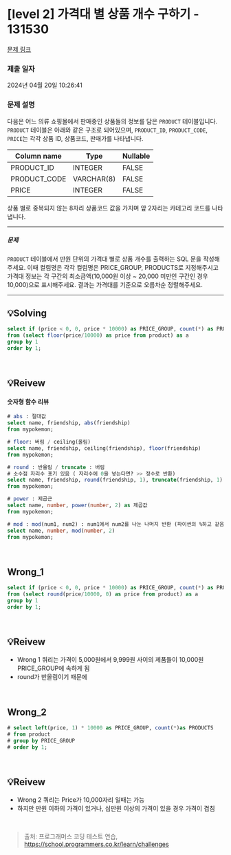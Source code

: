 # [level 2] 가격대 별 상품 개수 구하기 - 131530 

[문제 링크](https://school.programmers.co.kr/learn/courses/30/lessons/131530) 

### 제출 일자

2024년 04월 20일 10:26:41

### 문제 설명

<p>다음은 어느 의류 쇼핑몰에서 판매중인 상품들의 정보를 담은 <code>PRODUCT</code> 테이블입니다. <code>PRODUCT</code> 테이블은 아래와 같은 구조로 되어있으며, <code>PRODUCT_ID</code>, <code>PRODUCT_CODE</code>, <code>PRICE</code>는 각각 상품 ID, 상품코드, 판매가를 나타냅니다.</p>
<table class="table">
        <thead><tr>
<th>Column name</th>
<th>Type</th>
<th>Nullable</th>
</tr>
</thead>
        <tbody><tr>
<td>PRODUCT_ID</td>
<td>INTEGER</td>
<td>FALSE</td>
</tr>
<tr>
<td>PRODUCT_CODE</td>
<td>VARCHAR(8)</td>
<td>FALSE</td>
</tr>
<tr>
<td>PRICE</td>
<td>INTEGER</td>
<td>FALSE</td>
</tr>
</tbody>
      </table>
<p>상품 별로 중복되지 않는 8자리 상품코드 값을 가지며 앞 2자리는 카테고리 코드를 나타냅니다.</p>

<hr>

<h5>문제</h5>

<p><code>PRODUCT</code> 테이블에서 만원 단위의 가격대 별로 상품 개수를 출력하는 SQL 문을 작성해주세요. 이때 컬럼명은 각각 컬럼명은 PRICE_GROUP, PRODUCTS로 지정해주시고 가격대 정보는 각 구간의 최소금액(10,000원 이상 ~ 20,000 미만인 구간인 경우 10,000)으로 표시해주세요. 결과는 가격대를 기준으로 오름차순 정렬해주세요.</p>

<hr>

## 💡Solving
```sql
select if (price < 0, 0, price * 10000) as PRICE_GROUP, count(*) as PRODUCTS
from (select floor(price/10000) as price from product) as a
group by 1
order by 1;
```
<br />

## 💡Reivew
#### 숫자형 함수 리뷰
```sql
# abs : 절대값
select name, friendship, abs(friendship) 
from mypokemon;

# floor: 버림 / ceiling(올림)
select name, friendship, ceiling(friendship), floor(friendship) 
from mypokemon;

# round : 반올림 / truncate : 버림 
# 소수점 자리수 표기 있음 ( 자리수에 0을 넣는다면? >> 정수로 반환)
select name, friendship, round(friendship, 1), truncate(friendship, 1) 
from mypokemon;

# power : 제곱근
select name, number, power(number, 2) as 제곱값
from mypokemon;

# mod : mod(num1, num2) : num1에서 num2를 나눈 나머지 반환 (파이썬의 %하고 같음)
select name, number, mod(number, 2) 
from mypokemon;

```


<br />

## Wrong_1

```sql
select if (price < 0, 0, price * 10000) as PRICE_GROUP, count(*) as PRODUCTS
from (select round(price/10000, 0) as price from product) as a
group by 1
order by 1;
```

<br />

## 💡Reivew
* Wrong 1 쿼리는 가격이 5,000원에서 9,999원 사이의 제품들이 10,000원 PRICE_GROUP에 속하게 됨
* round가 반올림이기 때문에 

<br />

## Wrong_2

```sql
# select left(price, 1) * 10000 as PRICE_GROUP, count(*)as PRODUCTS
# from product
# group by PRICE_GROUP
# order by 1;
```

<br />

## 💡Reivew
* Wrong 2 쿼리는 Price가 10,000자리 일때는 가능
* 하지만 만원 이하의 가격이 있거나, 십만원 이상의 가격이 있을 경우 가격이 겹침


<br />

> 출처: 프로그래머스 코딩 테스트 연습, https://school.programmers.co.kr/learn/challenges
